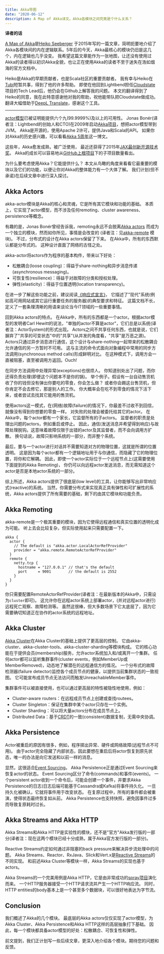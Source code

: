 ```yaml
---
title: Akka导图
date: "2020-06-12"
description: A Map of Akka译文。Akka各模块之间究竟是个什么关系？
---
```


**译者的话**

[A Map of Akka](https://blog.codecentric.de/en/2015/07/a-map-of-akka/)是[Heiko Seeberger](https://github.com/hseeberger)
于2015年写的一篇文章，简明扼要地介绍了Akka各模块间的内在逻辑联系。5年后的今天，Akka最核心的模块仍旧是这几个，内在逻辑也几乎没变。
我希望这篇文章能作为一张地图，让还没有使用过Akka的读者得以初识Akka全貌，也让正在使用Akka的读者不至于迷失在浩如烟海的官方文档中。

Heiko是Akka的早期贡献者，也是Scala社区的重要贡献者。
我有幸与Heiko在[Tubi](https://tubitv.com/)短暂共事，得到了他的许多帮助。
即使在他回到Lightbend担任[Cloudstate](https://cloudstate.io/)项目的Tech Lead后，他仍会在Github上解答我的问题。
本文的翻译得到了Heiko的同意，我在此特意感谢他对我的帮助，祝他能带队把Cloudstate做成功。
翻译大幅借助于[DeepL Translate](https://www.deepl.com/en/translator)，感谢这个工具。

---

[actor模型](https://en.wikipedia.org/wiki/Actor_model)已被证明能提供六个九(99.9999%)及以上的可用性。
Jonas Bonér(译者注：Lightbend的创始人和CTO)在2009年启动[Akka项目](https://akka.io/)，想把actor模型带到JVM。
Akka是开源的，使用Apache 2许可，提供Java和Scala的API。
如果你对Akka的历史感兴趣，可以看看[Akka 5周年](https://www.lightbend.com/akka-five-year-anniversary)这一博文。

这些年，Akka愈发成熟，被广泛使用，
最近还获得了2015年[JAX最创新开源技术奖](https://www.lightbend.com/blog/akka-wins-2015-jax-award-for-most-innovative-open-technology)。
Akka的成长可以容易地从[GitHub上根项目](https://github.com/akka/akka)下的子项目数量看出。

为什么要考虑使用Akka？它能提供什么？
本文从鸟瞰的角度来看看它最重要的模块以及它们的功能，以便让你对Akka的整体能力有一个大体了解。
我们计划(但不承诺)在后续文章中进行深入探讨。

## Akka Actors

akka-actor模块是Akka的核心和灵魂，它是所有其它模块和功能的基础。
本质上，它实现了actor模型，而不涉及任何remoting、cluster awareness、persistence等概念。

有趣的是，Jonas Bonér曾经告诉我，remoting永远不会脱离[Akka actors](https://blog.codecentric.de/en/2015/08/introduction-to-akka-actors/)
而成为一个独立的模块，然而如你所见，事情是会改变的
(译者注：见[akka-remote](https://github.com/akka/akka/tree/master/akka-remote/src) 模块)。
不过，分布式的设计在Akka actors保留了下来。
在Akka中，所有的东西默认都是分布式的。
这种设计直面了网络的古怪之处。

akka-actor将actors作为程序的基本构件，带来以下好处：
- 松散耦合(loose coupling)：得益于share-nothing和异步消息传递(asynchronous messaging)。
- 可恢复性(resilience)：得益于对故障的分类和授权处理。
- 弹性(elasticity)：得益于位置透明(location transparency)。

在进一步了解这些功能之前，建议阅读[《响应式宣言》](https://www.reactivemanifesto.org/)，
它描述了"现代"系统(例如高可用网站或其它运行重要任务的服务器)的典型要求和特征。
这篇文档不长，定义了一套条理清晰的用语来谈论当今IT领域的一些重要事情。

回到Akka actors的特点。
在Akka中，所有的东西都是一个actor。根据actor模型的发明者Carl Hewitt的说法，"单独的actor不算是actor"，它们总是以系统(译者注：ActorSystem)的形式出现。
Actors之间不共享任何东西，也就是说，它们摒弃了"共享的可变状态"中的"共享"(从并发的角度看，"共享"是万恶之源)。
Actors只通过异步消息进行通信，这个设计与share-nothing一起带来的松散耦合允许通信的另一方暂时不可用。
这与主流的命令式面向对象编程中常用的同步方法调用(synchronous method calls)形成鲜明对比。
在这种模式下，调用方会一直被阻塞，直至被调用方返回。Ouch!

在同步方法调用中处理异常(exceptions)也很烦人。
你知道别处出了问题，而你还得负责处理(即便这个问题本不是你的锅)。
举个例子。假设有一台自动售货机收了你的钱但没有弹出你要吃的零食，你会怎么做？
或者你会踢这台售货机，但你肯定不会去修它，那是别人的工作。
你大概率会在吃不到零食的情况下活下来，或者尝试去找其它能用的售货机。

使用actors这一模式，在(网络)故障(failure)的情况下，你最差不过收不到回信，就像没有得到你想要的零食一样。
对失败的处理会被委托给其它的actor。
在Akka中，每个actor都有一个家长，它监督所有的子actors。
监督者的职责是处理出问题的actors，例如重启或停止。
因此，通信(发送消息并希望得到响应)与故障处理脱钩。这意味着故障仅限于出错的actor及其监督者，而不会向调用方扩散。
换句话说，故障只影响系统的一部分，而非整个系统。

最后，要与一个actor进行对话并不需要知道对方的物理位置，这就是所谓的位置透明。
这是因为每个actor都有一个逻辑地址用于与你通信，而隐藏了它的物理位置，将你和它解耦。
因此，即使一个actor实际位于一个远程节点上(这需要使用下面提到的Akka Remoting)，
你仍可以向远程actor发送消息，而无需知道这个actor是否是本地actor系统的一部分。

综上所述，Akka actors提供了很底层(low level)的工具，让你能够写出非常响应式(reactive)的系统。
当然，你需要分布式来实现真正具有弹性和可扩展性的系统，Akka actors提供了所有需要的基础，剩下的由其它模块和功能负责。

## Akka Remoting

akka-remote是一个极其重要的模块，因为它使得远程通信和真实位置的透明化成为可能。
听上去会比较复杂，但实际使用起来只需要配置一下。

```
akka {
  actor {
    // The default is "akka.actor.LocalActorRefProvider"
    provider = "akka.remote.RemoteActorRefProvider"
  }
  remote {
    netty.tcp {
      hostname = "127.0.0.1" // that's the default
      port     = 9001        // the default is 2552
    }
  }
}
```

你只需要配置RemoteActorRefProvider(译者注：在最新版本的Akka中，只需设为`cluster`即可)。
这允许你在远程actor系统上部署actor，(并对远程actor进行)远程死亡观察、故障检测等。
虽然这很棒，但大多数场景下它太底层了，因为它需要确切知道正在协作的actor系统的远程地址。

## Akka Cluster

[Akka Cluster](https://blog.codecentric.de/en/2016/01/getting-started-akka-cluster/)在Akka Cluster的基础上提供了更高层的控制。
它由akka-cluster、akka-cluster-tools、akka-cluster-sharding等模块构成。
它的核心功能在于提供会员(membership)服务，允许actor系统加入和/或离开一个集群。
任何actor都可以监听集群事件(cluster events，例如MemberUp或MemberRemoved)，动态地了解潜在的远程通信方的情况。
一个分布式的故障检测器(failure detector)监控各个成员节点的健康，以提供当前集群状态的一致视图。
它可能宣布成员节点无法访问而触发UnreachableMember事件。

集群事件可以被直接使用，也可以通过更高层的特性被隐性地使用，例如：

- Cluster-aware routers：在远程成员节点上创建或查找routees。
- Cluster Singleton：保证在集群中某个actor只存在一个实例。
- Cluster Sharding：可以将大量actors分布在成员节点上。
- Distributed Data：基于[CRDT](https://en.wikipedia.org/wiki/Conflict-free_replicated_data_type)的一致(consistent)数据复制，无需中央协调。

## Akka Persistence

Actor被重启的原因有很多，例如，程序掷出异常、硬件或网络故障(远程节点不可用)。
由于actor完全隐藏了内部状态，因此要想在重启后将actor恢复到原先状态，唯一的办法是向它发送和以前一样的消息。

显然，这很适合[Event Sourcing](https://www.martinfowler.com/eaaDev/EventSourcing.html)。
Akka Persistence正是通过Event Sourcing来恢复actor的状态。
Event Sourcing区分了命令(commands)和事件(events)。
一个persistent actor收到一个命令后，可能会创建一个事件，并要求Akka Persistence的日志(日志后端可能基于Cassandra或Kafka)将事件持久化。
一旦持久化被确认，它就将事件用于改变状态。
在复原过程中，所有的事件都会被重演，使得状态最终恢复如从前。
Akka Persistence也支持快照，避免因事件过多而导致复原耗时过长。

## Akka Streams and Akka HTTP

Akka Streams和Akka HTTP是实验性的模块，还不是"官方"Akka发行版的一部分(译者注：现在这两个模块已经十分成熟，属于Akka官方发行版的一部分)。

Reactive Streams约定如何通过非阻塞的back pressure来解决异步流处理中的问题。
Akka Streams、Reactor、RxJava、Slick和Vert.x是[Reactive Streams](http://www.reactive-streams.org/)的不同实现。
和前述Akka Cluster等模块一样，Akka Streams的实现也基于actors。

Akka Streams的一个完美用例是Akka HTTP，它是由非常成功的[spray项目](http://spray.io/)演化而来。
一个HTTP服务器接受一个HTTP请求流并产生一个HTTP响应流。
同时，HTTP entities的body基本上是一个甚至多个数据块，可以很好地表达为字节流。

## Conclusion

我们概述了Akka的几个模块。
最底层的Akka actors仅仅实现了actor模型，为Akka Cluster、Akka Persistence和Akka HTTP这样的高层抽象打下基础。
因此，每一个模块都具备actor模型的好处：松散耦合、可恢复性和弹性。

前文提到，我们正计划写一些后续文章，更深入地介绍各个模块。期待您的问题和反馈。
